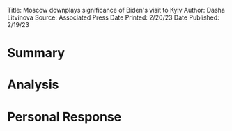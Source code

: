 Title: Moscow downplays significance of Biden's visit to Kyiv
Author: Dasha Litvinova
Source: Associated Press
Date Printed: 2/20/23
Date Published: 2/19/23

# Summary

# Analysis
# Personal Response
